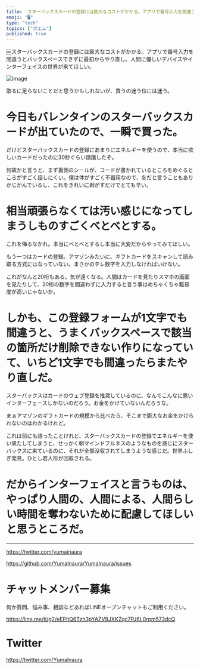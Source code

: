 ```yaml
---
title: ￼スターバックスカードの登録には膨大なコストがかかる。アプリで番号入力を間違うとバックスペースできずに最初からやり直し。人間に優しいデバイス
emoji: "🖥"
type: "tech"
topics: ["ポエム"]
published: true
---
```


￼スターバックスカードの登録には膨大なコストがかかる。アプリで番号入力を間違うとバックスペースできずに最初からやり直し。人間に優しいデバイスやインターフェイスの世界が来てほしい。

![image](https://user-images.githubusercontent.com/13635059/51286531-c4927700-1a36-11e9-948b-638fcb62cdf2.png)

取るに足らないことだと思うかもしれないが、買うの迷う位には迷う。

# 今日もバレンタインのスターバックスカードが出ていたので、一瞬で買った。

だけどスターバックスカードの登録にあまりにエネルギーを使うので、本当に欲しいカードだったのに30秒ぐらい躊躇したぞ。

何故かと言うと、まず裏側のシールが、コードが書かれているところをめぐるところがすごく話しにくい。僕は体がすごく不器用なので、冬だと言うこともありかじかんでいるし、これをきれいに剥がすだけでとても辛い。

# 相当頑張らなくては汚い感じになってしまうしものすごくべとべとする。

これを侮るなかれ。本当にべとべとするし本当に大変だからやってみてほしい。

もう一つはカードの登録。アマゾンみたいに、ギフトカードをスキャンして読み取る方式にはなっていない。まさかのテレ数字を入力しなければいけない。

これがなんと20桁もある。気が遠くなる。人間はカードを見たりスマホの画面を見たりして、20桁の数字を間違わずに入力すると言う事はめちゃくちゃ難易度が高いじゃないか。

# しかも、この登録フォームが1文字でも間違うと、うまくバックスペースで該当の箇所だけ削除できない作りになっていて、いちど1文字でも間違ったらまたやり直しだ。

スターバックスはカードのウェブ登録を推奨しているのに、なんでこんなに悪いインターフェースしかないのだろう。お金をかけていないんだろうな。

まぁアマゾンのギフトカードの規模から比べたら、そこまで膨大なお金をかけられないのはわかるけれど。

これは前にも語ったことけれど、スターバックスカードの登録でエネルギーを使い果たしてしまうと、せっかく朝マインドフルネスのようなものを感じにスターバックスに来ているのに、それが全部没収されてしまうような感じだ。世界ふしぎ発見。ひとし君人形が回収される。

# だからインターフェイスと言うものは、やっぱり人間の、人間による、人間らしい時間を奪わないために配慮してほしいと思うところだ。

---

https://twitter.com/yumainaura

https://github.com/YumaInaura/YumaInaura/issues












<!-- Update From Qiita API -->

# チャットメンバー募集


何か質問、悩み事、相談などあればLINEオープンチャットもご利用ください。

https://line.me/ti/g2/eEPltQ6Tzh3pYAZV8JXKZqc7PJ6L0rpm573dcQ





# Twitter


https://twitter.com/YumaInaura


<!-- Update From Qiita API -->


